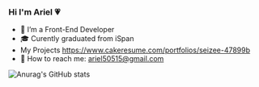 ### Hi I'm Ariel 💗
- 🌱 I’m a Front-End Developer
- 🎓 Curently graduated from iSpan
- My Projects https://www.cakeresume.com/portfolios/seizee-47899b
- 📩 How to reach me: ariel50515@gmail.com

![Anurag's GitHub stats](https://github-readme-stats.vercel.app/apiariel50515=anuraghazra&show_icons=true&theme=radical)

<!--
**ariel50515/ariel50515** is a ✨ _special_ ✨ repository because its `README.md` (this file) appears on your GitHub profile.

Here are some ideas to get you started:

- 🌱 I’m a Front-End Developer
- 🎓 Curently graduated from iSpan
- 📩 How to reach me: ariel50515@gmail.com

-->
